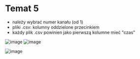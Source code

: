# Temat 5
* należy wybrać numer kanału (od 1)
* pliki .csv: kolumny oddzielone przecinkiem
* każdy plik .csv powinien jako pierwszą kolumne mieć "czas"

![image](https://github.com/user-attachments/assets/6c77cde0-4594-4417-a634-236924277a8d)
![image](https://github.com/user-attachments/assets/7f3b851b-4ff2-4b9f-ad8c-7f127a11e8aa)

![image](https://github.com/user-attachments/assets/0de38bba-4c9c-4885-9c52-80231c384162)

